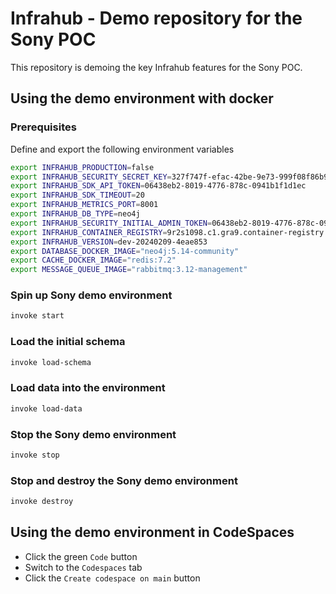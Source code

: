 # Infrahub - Demo repository for the Sony POC

This repository is demoing the key Infrahub features for the Sony POC.

## Using the demo environment with docker

### Prerequisites

Define and export the following environment variables
```bash
export INFRAHUB_PRODUCTION=false
export INFRAHUB_SECURITY_SECRET_KEY=327f747f-efac-42be-9e73-999f08f86b92
export INFRAHUB_SDK_API_TOKEN=06438eb2-8019-4776-878c-0941b1f1d1ec
export INFRAHUB_SDK_TIMEOUT=20
export INFRAHUB_METRICS_PORT=8001
export INFRAHUB_DB_TYPE=neo4j
export INFRAHUB_SECURITY_INITIAL_ADMIN_TOKEN=06438eb2-8019-4776-878c-0941b1f1d1ec
export INFRAHUB_CONTAINER_REGISTRY=9r2s1098.c1.gra9.container-registry.ovh.net/opsmill
export INFRAHUB_VERSION=dev-20240209-4eae853
export DATABASE_DOCKER_IMAGE="neo4j:5.14-community"
export CACHE_DOCKER_IMAGE="redis:7.2"
export MESSAGE_QUEUE_IMAGE="rabbitmq:3.12-management"
```

### Spin up Sony demo environment

```sh
invoke start
```

### Load the initial schema

```sh
invoke load-schema
```

### Load data into the environment

```sh
invoke load-data
```

### Stop the Sony demo environment

```sh
invoke stop
```

### Stop and destroy the Sony demo environment

```sh
invoke destroy
```

## Using the demo environment in CodeSpaces

- Click the green `Code` button
- Switch to the `Codespaces` tab
- Click the `Create codespace on main` button
